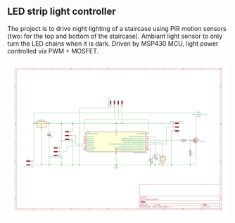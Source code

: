 ## LED strip light controller ##

The project is to drive night lighting of a staircase using PIR
motion sensors (two: for the top and bottom of the staircase).
Ambiant light sensor to only turn the LED chains when it is dark.
Driven by MSP430 MCU, light power controlled via PWM + MOSFET.

![](hardware/sensor-light.svg)
